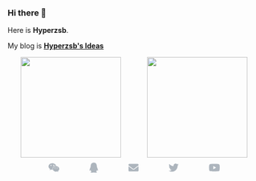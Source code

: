 ### Hi there 👋

Here is **Hyperzsb**.

My blog is **[Hyperzsb's Ideas](https://blog.hyperzsb.tech/)**

<div style="display: flex; width: 100%; flex-direction: row; flex-wrap: nowrap; justify-content: space-around">
	<img src="https://github-readme-stats.vercel.app/api?username=Hyperzsb&show_icons=true&theme=dark&bg_color=22272e&hide_border=true&include_all_commits=true" style="display: inline-block; height:200px" />
  <img src="https://github-readme-stats.vercel.app/api/top-langs/?username=Hyperzsb&layout=compact&theme=dark&bg_color=22272e&hide_border=true&langs_count=8" style="display: inline-block; height:200px;" />
</div>

<div style="display: flex; width: 100%; flex-direction: row; flex-wrap: nowrap; justify-content: center; padding: 10px 0;">
  <a href="#" title="WeChat: Hyperzsb" style="display: inline-blcok; padding: 0 30px">
  	<svg xmlns="http://www.w3.org/2000/svg" viewBox="0 0 576 512" fill="#adb5bd" style="height: 20px;">
    	<path d="M385.2 167.6c6.4 0 12.6.3 18.8 1.1C387.4 90.3 303.3 32 207.7 32 100.5 32 13 104.8 13 197.4c0 53.4 29.3 97.5 77.9 131.6l-19.3 58.6 68-34.1c24.4 4.8 43.8 9.7 68.2 9.7 6.2 0 12.1-.3 18.3-.8-4-12.9-6.2-26.6-6.2-40.8-.1-84.9 72.9-154 165.3-154zm-104.5-52.9c14.5 0 24.2 9.7 24.2 24.4 0 14.5-9.7 24.2-24.2 24.2-14.8 0-29.3-9.7-29.3-24.2.1-14.7 14.6-24.4 29.3-24.4zm-136.4 48.6c-14.5 0-29.3-9.7-29.3-24.2 0-14.8 14.8-24.4 29.3-24.4 14.8 0 24.4 9.7 24.4 24.4 0 14.6-9.6 24.2-24.4 24.2zM563 319.4c0-77.9-77.9-141.3-165.4-141.3-92.7 0-165.4 63.4-165.4 141.3S305 460.7 397.6 460.7c19.3 0 38.9-5.1 58.6-9.9l53.4 29.3-14.8-48.6C534 402.1 563 363.2 563 319.4zm-219.1-24.5c-9.7 0-19.3-9.7-19.3-19.6 0-9.7 9.7-19.3 19.3-19.3 14.8 0 24.4 9.7 24.4 19.3 0 10-9.7 19.6-24.4 19.6zm107.1 0c-9.7 0-19.3-9.7-19.3-19.6 0-9.7 9.7-19.3 19.3-19.3 14.5 0 24.4 9.7 24.4 19.3.1 10-9.9 19.6-24.4 19.6z">
    	</path>
  	</svg>
	</a>
  <a href="tencent://Message/?Uin=1948765057&amp;websiteName=q-zone.qq.com&amp;Menu=yes"
           title="QQ: 1948765057" style="display: inline-blcok; padding: 0 30px">
  	<svg xmlns="http://www.w3.org/2000/svg" viewBox="0 0 448 512" fill="#adb5bd" style="height: 20px;">
    	<path d="M433.754 420.445c-11.526 1.393-44.86-52.741-44.86-52.741 0 31.345-16.136 72.247-51.051 101.786 16.842 5.192 54.843 19.167 45.803 34.421-7.316 12.343-125.51 7.881-159.632 4.037-34.122 3.844-152.316 8.306-159.632-4.037-9.045-15.25 28.918-29.214 45.783-34.415-34.92-29.539-51.059-70.445-51.059-101.792 0 0-33.334 54.134-44.859 52.741-5.37-.65-12.424-29.644 9.347-99.704 10.261-33.024 21.995-60.478 40.144-105.779C60.683 98.063 108.982.006 224 0c113.737.006 163.156 96.133 160.264 214.963 18.118 45.223 29.912 72.85 40.144 105.778 21.768 70.06 14.716 99.053 9.346 99.704z">
    	</path>
  	</svg>
	</a>
	<a href="mailto:hyperzsb@outlook.com" title="Email: hyperzsb@outlook.com" style="display: inline-blcok; padding: 0 30px">
  	<svg xmlns="http://www.w3.org/2000/svg" viewBox="0 0 512 512" fill="#adb5bd" style="height: 20px;">
    	<path d="M502.3 190.8c3.9-3.1 9.7-.2 9.7 4.7V400c0 26.5-21.5 48-48 48H48c-26.5 0-48-21.5-48-48V195.6c0-5 5.7-7.8 9.7-4.7 22.4 17.4 52.1 39.5 154.1 113.6 21.1 15.4 56.7 47.8 92.2 47.6 35.7.3 72-32.8 92.3-47.6 102-74.1 131.6-96.3 154-113.7zM256 320c23.2.4 56.6-29.2 73.4-41.4 132.7-96.3 142.8-104.7 173.4-128.7 5.8-4.5 9.2-11.5 9.2-18.9v-19c0-26.5-21.5-48-48-48H48C21.5 64 0 85.5 0 112v19c0 7.4 3.4 14.3 9.2 18.9 30.6 23.9 40.7 32.4 173.4 128.7 16.8 12.2 50.2 41.8 73.4 41.4z" style="color: blue"></path>
  	</svg>
	</a>
  <a href="https://www.twitter.com/hyperzsb" title="Twitter: hyperzsb" style="display: inline-blcok; padding: 0 30px">
    <svg xmlns="http://www.w3.org/2000/svg" viewBox="0 0 512 512" fill="#adb5bd" style="height: 20px;">
      <path d="M459.37 151.716c.325 4.548.325 9.097.325 13.645 0 138.72-105.583 298.558-298.558 298.558-59.452 0-114.68-17.219-161.137-47.106 8.447.974 16.568 1.299 25.34 1.299 49.055 0 94.213-16.568 130.274-44.832-46.132-.975-84.792-31.188-98.112-72.772 6.498.974 12.995 1.624 19.818 1.624 9.421 0 18.843-1.3 27.614-3.573-48.081-9.747-84.143-51.98-84.143-102.985v-1.299c13.969 7.797 30.214 12.67 47.431 13.319-28.264-18.843-46.781-51.005-46.781-87.391 0-19.492 5.197-37.36 14.294-52.954 51.655 63.675 129.3 105.258 216.365 109.807-1.624-7.797-2.599-15.918-2.599-24.04 0-57.828 46.782-104.934 104.934-104.934 30.213 0 57.502 12.67 76.67 33.137 23.715-4.548 46.456-13.32 66.599-25.34-7.798 24.366-24.366 44.833-46.132 57.827 21.117-2.273 41.584-8.122 60.426-16.243-14.292 20.791-32.161 39.308-52.628 54.253z"></path>
  	</svg>
	</a>
  <a href="https://www.youtube.com/channel/UCpFjl9dlLOTEa99rKV7trrQ" title="YouTube: Shaobo Zhang" style="display: inline-blcok; padding: 0 30px">
    <svg xmlns="http://www.w3.org/2000/svg" viewBox="0 0 576 512" fill="#adb5bd" style="height: 20px;">
      <path d="M549.655 124.083c-6.281-23.65-24.787-42.276-48.284-48.597C458.781 64 288 64 288 64S117.22 64 74.629 75.486c-23.497 6.322-42.003 24.947-48.284 48.597-11.412 42.867-11.412 132.305-11.412 132.305s0 89.438 11.412 132.305c6.281 23.65 24.787 41.5 48.284 47.821C117.22 448 288 448 288 448s170.78 0 213.371-11.486c23.497-6.321 42.003-24.171 48.284-47.821 11.412-42.867 11.412-132.305 11.412-132.305s0-89.438-11.412-132.305zm-317.51 213.508V175.185l142.739 81.205-142.739 81.201z"></path>
    </svg>
	</a>
</div>

